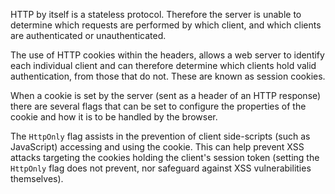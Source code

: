 HTTP by itself is a stateless protocol. Therefore the server is unable
to determine which requests are performed by which client, and which
clients are authenticated or unauthenticated.

The use of HTTP cookies
within the headers, allows a web server to identify each individual
client and can therefore determine which clients hold valid
authentication, from those that do not. These are known as session
cookies.

When a cookie is set by the server (sent as a header of an
HTTP response) there are several flags that can be set to configure
the properties of the cookie and how it is to be handled by the
browser.

The `HttpOnly` flag assists in the prevention of client
side-scripts (such as JavaScript) accessing and using the cookie.
This can help prevent XSS attacks targeting the cookies holding the
client's session token (setting the `HttpOnly` flag does not prevent,
nor safeguard against XSS vulnerabilities themselves).